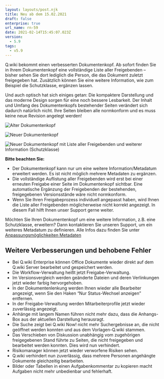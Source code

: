 ```yaml
---
layout: layouts/post.njk
title: Neu ab dem 15.02.2021
draft: false
enterprise: true
url_name: rn-59
date: 2021-02-14T15:45:07.023Z
version:
  - 5.9
tags:
  - v5.9
---
```

Q.wiki bekommt einen verbesserten Dokumentenkopf. Ab sofort finden Sie in Ihrem Dokumentenkopf eine vollständige Liste aller Freigebenden – bisher sehen Sie dort lediglich die Person, die das Dokument zuletzt freigegeben hat. Zusätzlich können Sie eine weitere Information, wie zum Beispiel die Schutzklasse, ergänzen lassen.

Und auch optisch hat sich einiges getan: Die kompaktere Darstellung und das moderne Design sorgen für eine noch bessere Lesbarkeit. Der Inhalt und Umfang des Dokumentenkopfs bestehender Seiten verändert sich dadurch natürlich nicht. Ihre Seiten bleiben alle normkonform und es muss keine neue Revision angelegt werden!

![](/images/alter-dokumentenkopf-freigegeben.png "Alter Dokumentenkopf")

![](/images/neuer-dokumentenkopf.png "Neuer Dokumentenkopf")

![](/images/neuer-dokumentenkopf-mit-schutzklasse-freigegeben.png "Neuer Dokumentenkopf mit Liste aller Freigebenden und weiterer Information (Schutzklasse)")

**Bitte beachten Sie:**

* Der Dokumentenkopf kann nur um eine weitere Information/Metadatum erweitert werden. Es ist nicht möglich mehrere Metadaten zu ergänzen.
* Die vollständige Auflistung aller Freigebenden wird erst bei einer erneuten Freigabe einer Seite im Dokumentenkopf sichtbar. Eine automatische Ergänzung der Freigebenden der bestehenden, freigegebenen Versionsstände wäre nicht normkonform.
* Wenn Sie Ihren Freigabeprozess individuell angepasst haben, wird Ihnen die Liste aller Freigebenden möglicherweise nicht korrekt angezeigt. In diesem Fall hilft Ihnen unser Support gerne weiter.

Möchten Sie Ihren Dokumentenkopf um eine weitere Information, z.B. eine Schutzklasse, erweitern? Dann kontaktieren Sie unseren Support, um ein weiteres Metadatum zu definieren. Alle Infos dazu finden Sie unter [Anpassungsmöglichkeiten Metadaten ](/faq/custom-metadata.html)

## Weitere Verbesserungen und behobene Fehler

* Bei Q.wiki Enterprise können Office Dokumente wieder direkt auf dem Q.wiki Server bearbeitet und gespeichert werden.
* Die Workflow-Verwaltung heißt jetzt Freigabe-Verwaltung.
* Im Versionsvergleich werden geänderte Dateien und deren Verlinkungen jetzt wieder farbig hervorgehoben.
* In der Dokumentenlenkung werden Ihnen wieder alle Bearbeiter angezeigt, wenn Sie den Haken “Nur Status-Wechsel anzeigen” entfernen.
* In der Freigabe-Verwaltung werden Mitarbeiterprofile jetzt wieder zuverlässig angezeigt.
* Anhänge mit langem Namen führen nicht mehr dazu, dass die Anhangs-Box aus der aktuellen Darstellung herausragt.
* Die Suche zeigt bei Q.wiki Now! nicht mehr Suchergebnisse an, die nicht geöffnet werden konnten und aus dem Vorlagen-Q.wiki stammen.
* Das Verschieben von Diskussion unabhängig vom zugehörigen freigegebenen Stand führte zu Seiten, die nicht freigegeben und bearbeitet werden konnten. Dies wird nun verhindert.
* Risikomanager können jetzt wieder verworfene Risiken sehen.
* Q.wiki verhindert nun zuverlässig, dass mehrere Personen angehängte Dokumente gleichzeitig bearbeiten.
* Bilder oder Tabellen in einen Aufgabenkommentar zu kopieren macht Aufgaben nicht mehr unbedienbar und fehlerhaft.